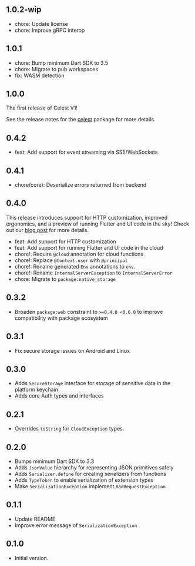 ## 1.0.2-wip

- chore: Update license
- chore: Improve gRPC interop

## 1.0.1

- chore: Bump minimum Dart SDK to 3.5
- chore: Migrate to pub workspaces
- fix: WASM detection

## 1.0.0

The first release of Celest V1!

See the release notes for the [celest](https://pub.dev/packages/celest) package for more details.

## 0.4.2

- feat: Add support for event streaming via SSE/WebSockets

## 0.4.1

- chore(core): Deserialize errors returned from backend

## 0.4.0

This release introduces support for HTTP customization, improved ergonomics, and a preview of running Flutter and UI code in the sky! 
Check out our [blog post](https://celest.dev/blog/fluttering-in-the-sky) for more details.

- feat: Add support for HTTP customization
- feat: Add support for running Flutter and UI code in the cloud
- chore!: Require `@cloud` annotation for cloud functions
- chore!: Replace `@Context.user` with `@principal`
- chore!: Rename generated `Env` annotations to `env`.
- chore!: Rename `InternalServerException` to `InternalServerError`
- chore: Migrate to `package:native_storage`

## 0.3.2

- Broaden `package:web` constraint to `>=0.4.0 <0.6.0` to improve compatibility with package ecosystem

## 0.3.1

- Fix secure storage issues on Android and Linux

## 0.3.0

- Adds `SecureStorage` interface for storage of sensitive data in the platform keychain
- Adds core Auth types and interfaces

## 0.2.1

- Overrides `toString` for `CloudException` types.

## 0.2.0

- Bumps minimum Dart SDK to 3.3
- Adds `JsonValue` hierarchy for representing JSON primitives safely
- Adds `Serializer.define` for creating serializers from functions
- Adds `TypeToken` to enable serialization of extension types
- Make `SerializationException` implement `BadRequestException`

## 0.1.1

- Update README
- Improve error message of `SerializationException`

## 0.1.0

- Initial version.
